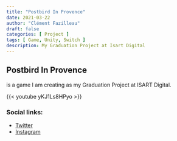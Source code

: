 ```yaml
---
title: "Postbird In Provence"
date: 2021-03-22
author: "Clément Fazilleau"
draft: false
categories: [ Project ]
tags: [ Game, Unity, Switch ]
description: My Graduation Project at Isart Digital
---
```


## Postbird In Provence

is a game I am creating as my Graduation Project at ISART Digital.

{{< youtube yKJ1Ls8HPyo >}}

### Social links:

- [Twitter](https://twitter.com/postbird_game/)
- [Instagram](https://www.instagram.com/postbird_game/)
